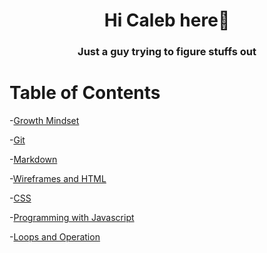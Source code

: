 <h1 align="center">Hi Caleb here👋</h1>
<h3 align="center">Just a guy trying to figure stuffs out </h3>

# Table of Contents
-[Growth Mindset](README.md) 

-[Git](Git.md)

-[Markdown](Markdown.md)

-[Wireframes and HTML](wireframesAndHTML.md)

-[CSS](css.md)

-[Programming with Javascript](programmingWithJavascript.md)

-[Loops and Operation](loopsAndIteration.md)





